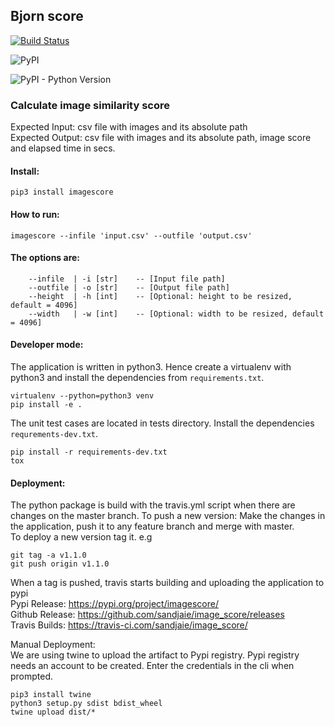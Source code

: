 ## Bjorn score
[![Build Status](https://travis-ci.com/sandjaie/image_score.svg?branch=master)](https://travis-ci.com/sandjaie/image_score)

![PyPI](https://img.shields.io/pypi/v/imagescore.svg)

![PyPI - Python Version](https://img.shields.io/pypi/pyversions/imagescore.svg)

### Calculate image similarity score
Expected Input: csv file with images and its absolute path <br>
Expected Output: csv file with images and its absolute path, image score and elapsed time in secs. <br>

#### Install:<br>
`pip3 install imagescore`

#### How to run:<br>
`imagescore --infile 'input.csv' --outfile 'output.csv'`

#### The options are:<br>

        --infile  | -i [str]    -- [Input file path]
        --outfile | -o [str]    -- [Output file path]
        --height  | -h [int]    -- [Optional: height to be resized, default = 4096]
        --width   | -w [int]    -- [Optional: width to be resized, default = 4096]

#### Developer mode: <br>
The application is written in python3. Hence create a virtualenv with python3 and install the dependencies from `requirements.txt`. 
```
virtualenv --python=python3 venv
pip install -e .
```

The unit test cases are located in tests directory. Install the dependencies `requrements-dev.txt`. 
```
pip install -r requirements-dev.txt
tox
```

#### Deployment: <br>
The python package is build with the travis.yml script when there are changes on the master branch. 
To push a new version:
Make the changes in the application, push it to any feature branch and merge with master.<br>
To deploy a new version tag it. e.g 
```
git tag -a v1.1.0
git push origin v1.1.0
```
When a tag is pushed, travis starts building and uploading the application to pypi<br>
Pypi Release: https://pypi.org/project/imagescore/<br>
Github Release: https://github.com/sandjaie/image_score/releases<br>
Travis Builds: https://travis-ci.com/sandjaie/image_score/<br>

Manual Deployment:<br>
We are using twine to upload the artifact to Pypi registry.
Pypi registry needs an account to be created. Enter the credentials in the cli when prompted.
```
pip3 install twine
python3 setup.py sdist bdist_wheel
twine upload dist/*
```